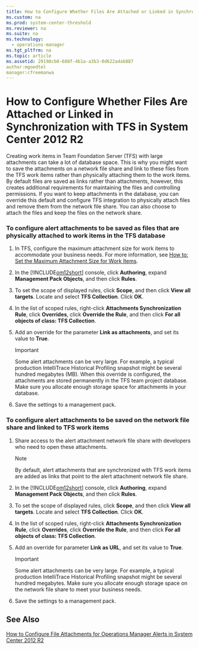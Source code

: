 ```yaml
---
title: How to Configure Whether Files Are Attached or Linked in Synchronization with TFS in System Center 2012 R2
ms.custom: na
ms.prod: system-center-threshold
ms.reviewer: na
ms.suite: na
ms.technology: 
  - operations-manager
ms.tgt_pltfrm: na
ms.topic: article
ms.assetid: 29198cb0-688f-4b1a-a3b3-0d622a4ab887
author:mgoedtel
manager:cfreemanwa
---
```

# How to Configure Whether Files Are Attached or Linked in Synchronization with TFS in System Center 2012 R2
Creating work items in Team Foundation Server \(TFS\) with large attachments can take a lot of database space. This is why you might want to save the attachments on a network file share and link to these files from the TFS work items rather than physically attaching them to the work items. By default files are saved as links rather than attachments, however, this creates additional requirements for maintaining the files and controlling permissions. If you want to keep attachments in the database, you can override this default and configure TFS integration to physically attach files and remove them from the network file share. You can also choose to attach the files and keep the files on the network share.  
  
### To configure alert attachments to be saved as files that are physically attached to work items in the TFS database  
  
1.  In TFS, configure the maximum attachment size for work items to accommodate your business needs. For more information, see [How to: Set the Maximum Attachment Size for Work Items](http://go.microsoft.com/fwlink/p/?LinkId=272016).  
  
2.  In the [!INCLUDE[om12short](../../om/manage/includes/om12short_md.md)] console, click **Authoring**, expand **Management Pack Objects**, and then click **Rules**.  
  
3.  To set the scope of displayed rules, click **Scope**, and then click **View all targets**. Locate and select **TFS Collection**. Click **OK**.  
  
4.  In the list of scoped rules, right\-click **Attachments Synchronization Rule**, click **Overrides**, click **Override the Rule**, and then click **For all objects of class: TFS Collection**.  
  
5.  Add an override for the parameter **Link as attachments**, and set its value to **True**.  
  
    > [!IMPORTANT]  
    > Some alert attachments can be very large. For example, a typical production IntelliTrace Historical Profiling snapshot might be several hundred megabytes \(MB\). When this override is configured, the attachments are stored permanently in the TFS team project database. Make sure you allocate enough storage space for attachments in your database.  
  
6.  Save the settings to a management pack.  
  
### To configure alert attachments to be saved on the network file share and linked to TFS work items  
  
1.  Share access to the alert attachment network file share with developers who need to open these attachments.  
  
    > [!NOTE]  
    > By default, alert attachments that are synchronized with TFS work items are added as links that point to the alert attachment network file share.  
  
2.  In the [!INCLUDE[om12short](../../om/manage/includes/om12short_md.md)] console, click **Authoring**, expand **Management Pack Objects**, and then click **Rules**.  
  
3.  To set the scope of displayed rules, click **Scope**, and then click **View all targets**. Locate and select **TFS Collection**. Click **OK**.  
  
4.  In the list of scoped rules, right\-click **Attachments Synchronization Rule**, click **Overrides**, click **Override the Rule**, and then click **For all objects of class: TFS Collection**.  
  
5.  Add an override for parameter **Link as URL**, and set its value to **True**.  
  
    > [!IMPORTANT]  
    > Some alert attachments can be very large. For example, a typical production IntelliTrace Historical Profiling snapshot might be several hundred megabytes. Make sure you allocate enough storage space on the network file share to meet your business needs.  
  
6.  Save the settings to a management pack.  
  
## See Also  
[How to Configure File Attachments for Operations Manager Alerts in System Center 2012 R2](../../om/manage/How-to-Configure-File-Attachments-for-Operations-Manager-Alerts-in-System-Center-2012-R2.md)  
  
